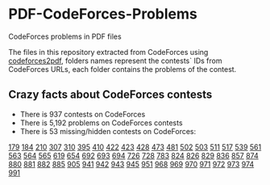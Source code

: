 # PDF-CodeForces-Problems
CodeForces problems in PDF files

The files in this repository extracted from CodeForces using [codeforces2pdf](https://github.com/AliOsm/codeforces2pdf), folders names represent the contests` IDs from CodeForces URLs, each folder contains the problems of the contest.

## Crazy facts about CodeForces contests
- There is 937 contests on CodeForces
- There is 5,192 problems on CodeForces contests
- There is 53 missing/hidden contests on CodeForces:

[179](https://codeforces.com/contest/179) [184](https://codeforces.com/contest/184) [210](https://codeforces.com/contest/210) [307](https://codeforces.com/contest/307) [310](https://codeforces.com/contest/310) [395](https://codeforces.com/contest/395) [410](https://codeforces.com/contest/410) [422](https://codeforces.com/contest/422) [423](https://codeforces.com/contest/423) [428](https://codeforces.com/contest/428) [473](https://codeforces.com/contest/473) [481](https://codeforces.com/contest/481) [502](https://codeforces.com/contest/502) [503](https://codeforces.com/contest/503) [511](https://codeforces.com/contest/511) [517](https://codeforces.com/contest/517) [539](https://codeforces.com/contest/539) [561](https://codeforces.com/contest/561) [563](https://codeforces.com/contest/563) [564](https://codeforces.com/contest/564) [565](https://codeforces.com/contest/565) [619](https://codeforces.com/contest/619) [654](https://codeforces.com/contest/654) [692](https://codeforces.com/contest/692) [693](https://codeforces.com/contest/693) [694](https://codeforces.com/contest/694) [726](https://codeforces.com/contest/726) [728](https://codeforces.com/contest/728) [783](https://codeforces.com/contest/783) [824](https://codeforces.com/contest/824) [826](https://codeforces.com/contest/826) [829](https://codeforces.com/contest/829) [836](https://codeforces.com/contest/836) [857](https://codeforces.com/contest/857) [874](https://codeforces.com/contest/874) [880](https://codeforces.com/contest/880) [881](https://codeforces.com/contest/881) [882](https://codeforces.com/contest/882) [885](https://codeforces.com/contest/885) [905](https://codeforces.com/contest/905) [941](https://codeforces.com/contest/941) [942](https://codeforces.com/contest/942) [943](https://codeforces.com/contest/943) [945](https://codeforces.com/contest/945) [951](https://codeforces.com/contest/951) [968](https://codeforces.com/contest/968) [969](https://codeforces.com/contest/969) [970](https://codeforces.com/contest/970) [971](https://codeforces.com/contest/971) [972](https://codeforces.com/contest/972) [973](https://codeforces.com/contest/973) [974](https://codeforces.com/contest/974) [991](https://codeforces.com/contest/991)
